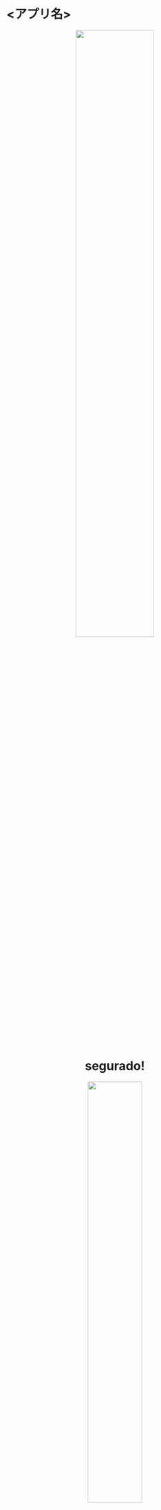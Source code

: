 # <アプリ名>
<p align="center">
<img src="https://user-images.githubusercontent.com/66165321/93454917-9c979d00-f916-11ea-9e0e-c78d3e39e00c.jpg" width=60%>
</p>
<h1 align="center">segurado!</h1>


<p align="center">
<img src="https://user-images.githubusercontent.com/66165321/93463478-c656c100-f922-11ea-8510-03f5e8a15c4b.gif" width=50%>
</p>

## :notebook: サイト概要
　このアプリはセブ島のとある語学学校の先生達とその卒業生達がコミュニケーションを取ることを目的としたコミュニティサイトです。主な機能は１、**ツイート機能**　２、**メッセージ機能**　３、**英会話レッスンマッチング**※の３つです。<br>  有名SNSアプリよりも、より小さなコミュニティのため、密なコミュニケーションを取ることができます。また、利用者が日本人とフィリピン人であるため、言語は**英語**を使用しています。<br>
 ※英会話レッスンマッチングとは、ユーザーがオンライン英会話レッスンの募集・応募ができる掲示板のこと。<br>
 例）先生が英会話レッスン募集の記事を投稿する。その記事を見た生徒が先生のプロフィールページへ行きメッセージを送る。

## :globe_with_meridians:　アプリ　URL
http://segurado.work


### :open_file_folder: サイトテーマ
セブ島の語学学校の先生と日本人の卒業生たちが交流できるSNS

### :white_check_mark: テーマを選んだ理由
セブ島で語学留学をしていた経験があり、帰国後も先生達と卒業生とのコミュニケーションが取れる環境がなかったので作りたかった

###  :two_men_holding_hands: ターゲットユーザ
セブ島に在住している語学学校の先生と日本に在住している卒業生

### :speech_balloon: 主な利用シーン
* ユーザーが写真付きのブログを投稿できる。
* ユーザー同士がメッセージでやりとりをする。
* 先生と卒業生とでオンライン英会話個人レッスンのマッチングをする。（コロナの影響で先生側の仕事がないので）
## :pencil2: 設計書

・画面遷移図<br>
https://app.diagrams.net/#G1309Uu-34mokHzzM2GmhIZ-r-yxE6YF10

・ワイヤーフレーム<br>
https://app.diagrams.net/#G19kBXnceJN4tB61qJHjKwvDVJRvRmuKjh

・ER図<br>
https://app.diagrams.net/#G1bm0ta6IeMnPHHUKGQEeW9dRF6oW0uo-Y

・テーブル定義書<br>
https://www.icloud.com/numbers/0XaKC6rz3bMinAq0JUxrIJKyQ

・アプリケーション詳細設計<br>
https://www.icloud.com/numbers/01_NOBgayiiZycEMbZdgCZ9LQ

・プレゼンテーション資料<br>
https://www.icloud.com/keynote/0Y_mGChwFGMyV8u3hw2IOgr1g

### :wrench: 機能一覧
https://docs.google.com/spreadsheets/d/1fHZI79lYSK65yfu4Bt6MIwg4wmuTxXVwRTs3vg7wTiI/edit#gid=0

